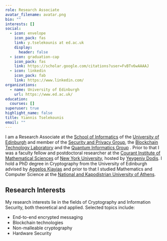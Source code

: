 ```yaml
---
role: Research Associate
avatar_filename: avatar.png
bio: ""
interests: []
social:
  - icon: envelope
    icon_pack: fas
    link: y.tselekounis at ed.ac.uk
    display:
      header: false
  - icon: graduation-cap
    icon_pack: fas
    link: https://scholar.google.com/citations?user=FvBTv6wAAAAJ
  - icon: linkedin
    icon_pack: fab
    link: https://www.linkedin.com/
organizations:
  - name: University of Edinburgh
    url: https://www.ed.ac.uk/
education:
  courses: []
superuser: true
highlight_name: false
title: Yiannis Tselekounis
email: ""
---
```

I am a Research Associate at the [School of Informatics](http://www.ed.ac.uk/schools-departments/informatics) of the [University of Edinburgh](http://www.ed.ac.uk/) and member of the [Security and Privacy Group](http://web.inf.ed.ac.uk/security-privacy), the [Blockchain Technology Laboratory](https://btl.iohk.io/) and the [Quantum Informatics Group](http://web.inf.ed.ac.uk/quantum-informatics) . Prior to that I was a faculty fellow and postdoctoral researcher at the [Courant Institute of Mathematical Sciences](https://www.courant.nyu.edu/) of [New York University](https://www.nyu.edu/), hosted by [Yevgeniy Dodis](https://cs.nyu.edu/~dodis/). I hold a PhD degree in Cryptography from the University of Edinburgh advised by [Aggelos Kiayias](https://kiayias.com/) and prior to that I studied Mathematics and Computer Science at the [National and Kapodistrian University of Athens](https://en.uoa.gr/). 

## **Research Interests**

My research interests lie in the fields of Cryptography and Information Security, both theoretical and applied. Selected topics include:

* Εnd-to-end encrypted messaging
* Blockchain technologies
* Non-malleable cryptography
* Hardware Security
